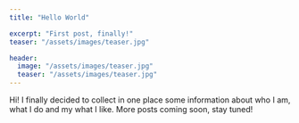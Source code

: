 ```yaml
---
title: "Hello World"

excerpt: "First post, finally!"
teaser: "/assets/images/teaser.jpg"

header:
  image: "/assets/images/teaser.jpg"
  teaser: "/assets/images/teaser.jpg"
---
```


Hi! I finally decided to collect in one place some information about who I am, what I do and my what I like.
More posts coming soon, stay tuned!